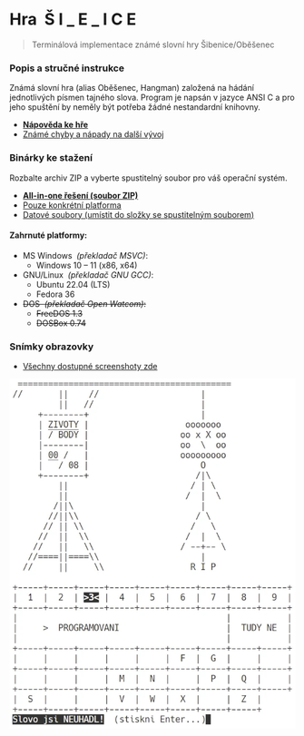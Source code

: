# Hra&nbsp;&nbsp;Š I _ E _ I C E

> Terminálová implementace známé slovní hry Šibenice/Oběšenec


### Popis a stručné instrukce
Známá slovní hra (alias Oběšenec, Hangman) založená na hádání jednotlivých písmen tajného slova.
Program je napsán v jazyce ANSI C a pro jeho spuštění by neměly být potřeba žádné nestandardní knihovny.

- **[Nápověda ke hře](/materialy/napoveda.txt)**
- [Známé chyby a nápady na další vývoj](materialy/poznamky.txt)


### Binárky ke stažení

Rozbalte archiv ZIP a vyberte spustitelný soubor pro váš operační systém.

- **[All-in-one řešení (soubor ZIP)](/bin/sibenice_0.0.1_all.zip)**
- [Pouze konkrétní platforma](/bin)
- [Datové soubory (umístit do složky se spustitelným souborem)](/bin/data)


#### Zahrnuté platformy:
- MS Windows&nbsp;&nbsp;*(překladač MSVC)*:
  - Windows 10 &ndash; 11 (x86, x64)
- GNU/Linux&nbsp;&nbsp;*(překladač GNU GCC)*:
  - Ubuntu 22.04 (LTS)
  - Fedora 36
- ~~DOS&nbsp;&nbsp;*(překladač Open Watcom)*:~~
  - ~~FreeDOS 1.3~~
  - ~~DOSBox 0.74~~


### Snímky obrazovky

- [Všechny dostupné screenshoty zde](/screenshoty)

![Šibenice 0.0.1](/screenshoty/screenshot_0.0.1-uni.webp)